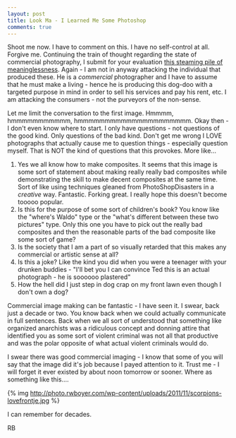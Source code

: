 ```yaml
---
layout: post
title: Look Ma - I Learned Me Some Photoshop
comments: true
---
```

Shoot me now. I have to comment on this. I have no self-control at all. Forgive me. Continuing the train of thought regarding the state of commercial photography, I submit for your evaluation <a href="http://www.featureshoot.com/2009/09/john-short-london/">this steaming pile of meaninglessness</a>. Again - I am not in anyway attacking the individual that produced these. He is a <em>commercial</em> photographer and I have to assume that he must make a living - hence he is producing this dog-doo with a targeted purpose in mind in order to sell his services and pay his rent, etc. I am attacking the consumers - not the purveyors of the non-sense.

Let me limit the conversation to the first image. Hmmmm, hmmmmmmmmmmm, hmmmmmmmmmmmmmmmmmmmmm. Okay then - I don't even know where to start. I only have questions - not questions of the good kind. Only questions of the bad kind. Don't get me wrong I LOVE photographs that actually cause me to question things - especially question myself. That is NOT the kind of questions that this provokes. More like...
<ol>
	<li>Yes we all know how to make composites. It seems that this image is some sort of statement about making really really bad composites while demonstrating the skill to make decent composites at the same time. Sort of like using techniques gleaned from PhotoShopDisasters in a <em>creative</em> way. Fantastic. Forking great. I really hope this doesn't become tooooo popular.</li>
	<li>Is this for the purpose of some sort of children's book? You know like the "where's Waldo" type or the "what's different between these two pictures" type. Only this one you have to pick out the really bad composites and then the reasonable parts of the bad composite like some sort of game?</li>
	<li>Is the society that I am a part of so visually retarded that this makes any commercial or artistic sense at all?</li>
	<li>Is this a joke? Like the kind you did when you were a teenager with your drunken buddies - "I'll bet you I can convince Ted this is an actual photograph - he is soooooo plastered"</li>
	<li>How the hell did I just step in dog crap on my front lawn even though I don't own a dog?</li>
</ol>
Commercial image making can be fantastic - I have seen it. I swear, back just a decade or two. You know back when we could actually communicate in full sentences. Back when we all sort of understood that something like organized anarchists was a ridiculous concept and donning attire that identified you as some sort of violent criminal was not all that productive and was the polar opposite of what actual violent criminals would do.

I swear there was good commercial imaging - I know that some of you will say that the image did it's job because I payed attention to it. Trust me - I will forget it ever existed by about noon tomorrow or sooner. Where as something like this....

{% img http://photo.rwboyer.com/wp-content/uploads/2011/11/scorpions-lovefrontje.jpg %}

I can remember for decades.

RB